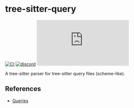 # tree-sitter-query

[![CI][ci]](https://github.com/tree-sitter-grammars/tree-sitter-query/actions/workflows/ci.yaml)
[![discord][discord]](https://discord.gg/w7nTvsVJhm)
[![matrix][matrix]](https://matrix.to/#/#tree-sitter-chat:matrix.org)

A tree-sitter parser for tree-sitter query files (scheme-like).

## References

* [Queries](https://tree-sitter.github.io/tree-sitter/using-parsers/queries/index.html)

[ci]: https://img.shields.io/github/actions/workflow/status/tree-sitter-grammars/tree-sitter-query/ci.yaml?logo=github&label=CI
[discord]: https://img.shields.io/discord/1063097320771698699?logo=discord&label=discord
[matrix]: https://img.shields.io/matrix/tree-sitter-chat%3Amatrix.org?logo=matrix&label=matrix
